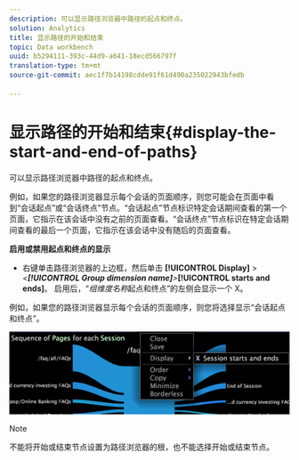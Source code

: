 ```yaml
---
description: 可以显示路径浏览器中路径的起点和终点。
solution: Analytics
title: 显示路径的开始和结束
topic: Data workbench
uuid: b5294111-393c-44d9-a641-18ecd566797f
translation-type: tm+mt
source-git-commit: aec1f7b14198cdde91f61d490a235022943bfedb

---
```



# 显示路径的开始和结束{#display-the-start-and-end-of-paths}

可以显示路径浏览器中路径的起点和终点。

例如，如果您的路径浏览器显示每个会话的页面顺序，则您可能会在页面中看到“会话起点”或“会话终点”节点。“会话起点”节点标识特定会话期间查看的第一个页面，它指示在该会话中没有之前的页面查看。“会话终点”节点标识在特定会话期间查看的最后一个页面，它指示在该会话中没有随后的页面查看。

**启用或禁用起点和终点的显示**

* 右键单击路径浏览器的上边框，然后单击 **[!UICONTROL Display]** > *&lt;**[!UICONTROL Group dimension name]**>***[!UICONTROL starts and ends]**。 启用后，“*组维度名称*&#x200B;起点和终点”的左侧会显示一个 X。

例如，如果您的路径浏览器显示每个会话的页面顺序，则您将选择显示“会话起点和终点”。

![](assets/vis_PathBrowser_StartsAndEnds.png)

>[!NOTE]
>
>不能将开始或结束节点设置为路径浏览器的根，也不能选择开始或结束节点。

